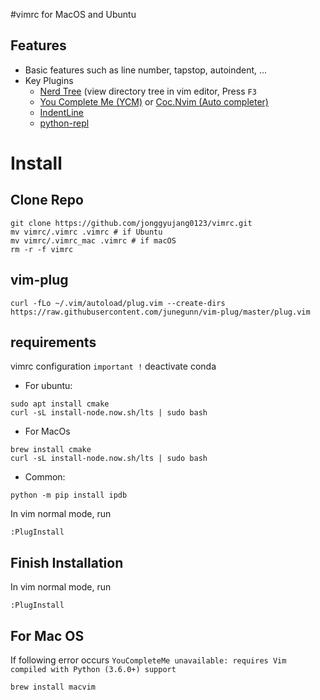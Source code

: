 #vimrc for MacOS and Ubuntu
## Features
- Basic features such as line number, tapstop, autoindent, ...
- Key Plugins 
  - [Nerd Tree](https://github.com/preservim/nerdtree) (view directory tree in vim editor, Press `F3`
  - [You Complete Me (YCM)](https://github.com/ycm-core/YouCompleteMe) or [Coc.Nvim (Auto completer)](https://github.com/neoclide/coc.nvim)
  - [IndentLine](https://github.com/Yggdroot/indentLine)
  - [python-repl](https://github.com/sillybun/vim-repl)

# Install

## Clone Repo
```
git clone https://github.com/jonggyujang0123/vimrc.git
mv vimrc/.vimrc .vimrc # if Ubuntu
mv vimrc/.vimrc_mac .vimrc # if macOS
rm -r -f vimrc
```

## vim-plug 

```
curl -fLo ~/.vim/autoload/plug.vim --create-dirs https://raw.githubusercontent.com/junegunn/vim-plug/master/plug.vim
```

## requirements
vimrc configuration
`important !` deactivate conda

- For ubuntu:
```
sudo apt install cmake
curl -sL install-node.now.sh/lts | sudo bash
```
- For MacOs
```
brew install cmake
curl -sL install-node.now.sh/lts | sudo bash
```

- Common:
```
python -m pip install ipdb
```


In vim normal mode, run
```
:PlugInstall
```

## Finish Installation
In vim normal mode, run
```
:PlugInstall
```
## For Mac OS
If following error occurs `YouCompleteMe unavailable: requires Vim compiled with Python (3.6.0+) support`
``` 
brew install macvim
```
